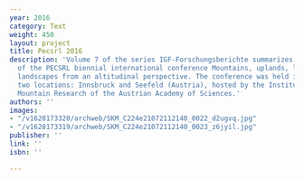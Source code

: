 ```yaml
---
year: 2016
category: Text
weight: 450
layout: project
title: Pecsrl 2016
description: 'Volume 7 of the series IGF-Forschungsberichte summarizes the 27th session
  of the PECSRL biennial international conference Mountains, uplands, lowlands. European
  landscapes from an altitudinal perspective. The conference was held in 2016, at
  two locations: Innsbruck and Seefeld (Austria), hosted by the Institute for Interdisciplinary
  Mountain Research of the Austrian Academy of Sciences.'
authors: ''
images:
- "/v1628173320/archweb/SKM_C224e21072112140_0022_d2ugvq.jpg"
- "/v1628173319/archweb/SKM_C224e21072112140_0023_z6jyil.jpg"
publisher: ''
link: ''
isbn: ''

---
```

